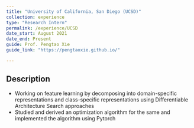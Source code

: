 ```yaml
---
title: "University of California, San Diego (UCSD)"
collection: experience
type: "Research Intern"
permalink: /experience/UCSD
date_start: August 2021
date_end: Present
guide: Prof. Pengtao Xie
guide_link: "https://pengtaoxie.github.io/"

---
```

## Description

* Working on feature learning by decomposing into domain-specific representations and class-specific representations using Differentiable Architecture Search approaches
* Studied and derived an optimization algorithm for the same and implemented the algorithm using Pytorch
